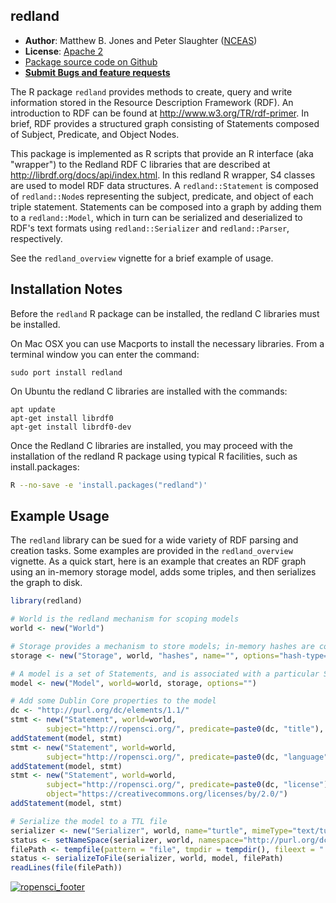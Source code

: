 
## redland

- **Author**: Matthew B. Jones and Peter Slaughter ([NCEAS](http://www.nceas.ucsb.edu))
- **License**: [Apache 2](http://opensource.org/licenses/Apache-2.0)
- [Package source code on Github](https://github.com/ropensci/redland-bindings)
- [**Submit Bugs and feature requests**](https://github.com/ropensci/redland-bindings/issues)

The R package `redland` provides methods to create, query and write information 
stored in the Resource Description Framework (RDF). An introduction to RDF can be 
found at http://www.w3.org/TR/rdf-primer.  In brief, RDF provides a structured
graph consisting of Statements composed of Subject, Predicate, and Object Nodes.

This package is implemented as R scripts that provide an R interface (aka 
"wrapper") to the Redland RDF C libraries that are described at 
http://librdf.org/docs/api/index.html.  In this redland R wrapper, S4 classes are
used to model RDF data structures.   A `redland::Statement` is composed of 
`redland::Node`s representing the subject, predicate, and object of each triple 
statement.  Statements can be composed into a graph by adding them to a 
`redland::Model`, which in turn can be serialized and deserialized to RDF's text 
formats using `redland::Serializer` and `redland::Parser`, respectively.

See the `redland_overview` vignette for a brief example of usage.

## Installation Notes 

Before the `redland` R package can be installed, the redland C libraries must be installed.

On Mac OSX you can use Macports to install the necessary libraries. From a terminal window
you can enter the command:

```
sudo port install redland
```

On Ubuntu the redland C libraries are installed with the commands:

```
apt update
apt-get install librdf0
apt-get install librdf0-dev
```

Once the Redland C libraries are installed, you may proceed with the installation of the redland R package
using typical R facilities, such as install.packages:

```sh
R --no-save -e 'install.packages("redland")'
```

## Example Usage

The `redland` library can be sued for a wide variety of RDF parsing and creation tasks.  Some examples
are provided in the `redland_overview` vignette.  As a quick start, here is an example that
creates an RDF graph using an in-memory storage model, adds some triples, and then
serializes the graph to disk.

```r
library(redland)

# World is the redland mechanism for scoping models
world <- new("World")

# Storage provides a mechanism to store models; in-memory hashes are convenient for small models
storage <- new("Storage", world, "hashes", name="", options="hash-type='memory'")

# A model is a set of Statements, and is associated with a particular Storage instance
model <- new("Model", world=world, storage, options="")

# Add some Dublin Core properties to the model
dc <- "http://purl.org/dc/elements/1.1/"
stmt <- new("Statement", world=world, 
        subject="http://ropensci.org/", predicate=paste0(dc, "title"), object="ROpenSci")
addStatement(model, stmt)
stmt <- new("Statement", world=world, 
        subject="http://ropensci.org/", predicate=paste0(dc, "language"), object="en")
addStatement(model, stmt)
stmt <- new("Statement", world=world, 
        subject="http://ropensci.org/", predicate=paste0(dc, "license"), 
        object="https://creativecommons.org/licenses/by/2.0/")
addStatement(model, stmt)

# Serialize the model to a TTL file
serializer <- new("Serializer", world, name="turtle", mimeType="text/turtle")
status <- setNameSpace(serializer, world, namespace="http://purl.org/dc/elements/1.1/", prefix="dc")  
filePath <- tempfile(pattern = "file", tmpdir = tempdir(), fileext = ".ttl")
status <- serializeToFile(serializer, world, model, filePath)
readLines(file(filePath))
```

[![ropensci_footer](http://ropensci.org/public_images/github_footer.png)](http://ropensci.org)
